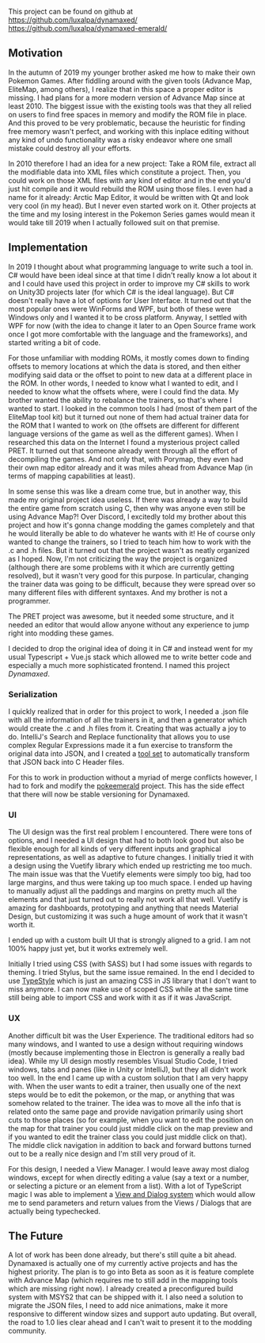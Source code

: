This project can be found on github at  
https://github.com/luxalpa/dynamaxed/  
https://github.com/luxalpa/dynamaxed-emerald/

## Motivation

In the autumn of 2019 my younger brother asked me how to make their own Pokemon Games. After fiddling around with the given tools (Advance Map, EliteMap, among others), I realize that in this space a proper editor is missing. I had plans for a more modern version of Advance Map since at least 2010. The biggest issue with the existing tools was that they all relied on users to find free spaces in memory and modify the ROM file in place. And this proved to be very problematic, because the heuristic for finding free memory wasn't perfect, and working with this inplace editing without any kind of undo functionality was a risky endeavor where one small mistake could destroy all your efforts.

In 2010 therefore I had an idea for a new project: Take a ROM file, extract all the modifiable data into XML files which constitute a project. Then, you could work on those XML files with any kind of editor and in the end you'd just hit compile and it would rebuild the ROM using those files. I even had a name for it already: Arctic Map Editor, it would be written with Qt and look very cool (in my head). But I never even started work on it. Other projects at the time and my losing interest in the Pokemon Series games would mean it would take till 2019 when I actually followed suit on that premise.

## Implementation

In 2019 I thought about what programming language to write such a tool in. C# would have been ideal since at that time I didn't really know a lot about it and I could have used this project in order to improve my C# skills to work on Unity3D projects later (for which C# is the ideal language). But C# doesn't really have a lot of options for User Interface. It turned out that the most popular ones were WinForms and WPF, but both of these were Windows only and I wanted it to be cross platform. Anyway, I settled with WPF for now (with the idea to change it later to an Open Source frame work once I got more comfortable with the language and the frameworks), and started writing a bit of code.

For those unfamiliar with modding ROMs, it mostly comes down to finding offsets to memory locations at which the data is stored, and then either modifying said data or the offset to point to new data at a different place in the ROM. In other words, I needed to know what I wanted to edit, and I needed to know what the offsets where, were I could find the data. My brother wanted the ability to rebalance the trainers, so that's where I wanted to start. I looked in the common tools I had (most of them part of the EliteMap tool kit) but it turned out none of them had actual trainer data for the ROM that I wanted to work on (the offsets are different for different language versions of the game as well as the different games). When I researched this data on the Internet I found a mysterious project called PRET. It turned out that someone already went through all the effort of decompiling the games. And not only that, with Porymap, they even had their own map editor already and it was miles ahead from Advance Map (in terms of mapping capabilities at least).

In some sense this was like a dream come true, but in another way, this made my original project idea useless. If there was already a way to build the entire game from scratch using C, then why was anyone even still be using Advance Map?! Over Discord, I excitedly told my brother about this project and how it's gonna change modding the games completely and that he would literally be able to do whatever he wants with it! He of course only wanted to change the trainers, so I tried to teach him how to work with the .c and .h files. But it turned out that the project wasn't as neatly organized as I hoped. Now, I'm not criticizing the way the project is organized (although there are some problems with it which are currently getting resolved), but it wasn't very good for this purpose. In particular, changing the trainer data was going to be difficult, because they were spread over so many different files with different syntaxes. And my brother is not a programmer.

The PRET project was awesome, but it needed some structure, and it needed an editor that would allow anyone without any experience to jump right into modding these games.

I decided to drop the original idea of doing it in C# and instead went for my usual Typescript + Vue.js stack which allowed me to write better code and especially a much more sophisticated frontend. I named this project *Dynamaxed*.

### Serialization

I quickly realized that in order for this project to work, I needed a .json file with all the information of all the trainers in it, and then a generator which would create the .c and .h files from it. Creating that was actually a joy to do. IntelliJ's Search and Replace functionality that allows you to use complex Regular Expressions made it a fun exercise to transform the original data into JSON, and I created a [tool set](https://github.com/luxalpa/dynamaxed/blob/70272b6f600aad9c2d3b01f12855902e6d68f715/src/model/serialize/common.ts) to automatically transform that JSON back into C Header files.

For this to work in production without a myriad of merge conflicts however, I had to fork and modify the [pokeemerald](https://github.com/pret/pokeemerald) project. This has the side effect that there will now be stable versioning for Dynamaxed. 

### UI

The UI design was the first real problem I encountered. There were tons of options, and I needed a UI design that had to both look good but also be flexible enough for all kinds of very different inputs and graphical representations, as well as adaptive to future changes. I initially tried it with a design using the Vuetify library which ended up restricting me too much. The main issue was that the Vuetify elements were simply too big, had too large margins, and thus were taking up too much space. I ended up having to manually adjust all the paddings and margins on pretty much all the elements and that just turned out to really not work all that well. Vuetify is amazing for dashboards, prototyping and anything that needs Material Design, but customizing it was such a huge amount of work that it wasn't worth it.

I ended up with a custom built UI that is strongly aligned to a grid. I am not 100% happy just yet, but it works extremely well.

Initially I tried using CSS (with SASS) but I had some issues with regards to theming. I tried Stylus, but the same issue remained. In the end I decided to use [TypeStyle](https://github.com/typestyle) which is just an amazing CSS in JS library that I don't want to miss anymore. I can now make use of scoped CSS while at the same time still being able to import CSS and work with it as if it was JavaScript.

### UX

Another difficult bit was the User Experience. The traditional editors had so many windows, and I wanted to use a design without requiring windows (mostly because implementing those in Electron is generally a really bad idea). While my UI design mostly resembles Visual Studio Code, I tried windows, tabs and panes (like in Unity or IntelliJ), but they all didn't work too well. In the end I came up with a custom solution that I am very happy with. When the user wants to edit a trainer, then usually one of the next steps would be to edit the pokemon, or the map, or anything that was somehow related to the trainer. The idea was to move all the info that is related onto the same page and provide navigation primarily using short cuts to those places (so for example, when you want to edit the position on the map for that trainer you could just middle click on the map preview and if you wanted to edit the trainer class you could just middle click on that). The middle click navigation in addition to back and forward buttons turned out to be a really nice design and I'm still very proud of it.

For this design, I needed a View Manager. I would leave away most dialog windows, except for when directly editing a value (say a text or a number, or selecting a picture or an element from a list). With a lot of TypeScript magic I was able to implement a [View and Dialog system](https://github.com/luxalpa/dynamaxed/blob/70272b6f600aad9c2d3b01f12855902e6d68f715/src/modules/view-manager.ts) which would allow me to send parameters and return values from the Views / Dialogs that are actually being typechecked.

## The Future

A lot of work has been done already, but there's still quite a bit ahead. Dynamaxed is actually one of my currently active projects and has the highest priority. The plan is to go into Beta as soon as it is feature complete with Advance Map (which requires me to still add in the mapping tools which are missing right now). I already created a preconfigured build system with MSYS2 that can be shipped with it. I also need a solution to migrate the JSON files, I need to add nice animations, make it more responsive to different window sizes and support auto updating. But overall, the road to 1.0 lies clear ahead and I can't wait to present it to the modding community. 

